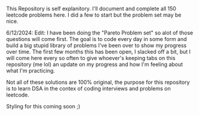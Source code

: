 This Repository is self explanitory. I'll document and complete all 150 leetcode problems here. I did a few to start but the problem set may be nice. 

6/12/2024: Edit: I have been doing the "Pareto Problem set" so alot of those questions will come first. The goal is to code every day in some form and build a big stupid library of problems I've been over to show my progress over time. The first few months this has been open, I slacked off a bit, but I will come here every so often to give whoever's keeping tabs on this repository (me lol) an update on my progress and how I'm feeling about what I'm practicing. 

Not all of these solutions are 100% original, the purpose for this repository is to learn DSA in the contex of coding interviews and problems on leetcode. 

Styling for this coming soon ;)
